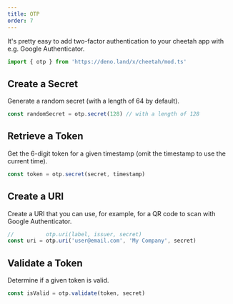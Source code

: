```yaml
---
title: OTP
order: 7
---
```


It's pretty easy to add two-factor authentication to your cheetah app with e.g. Google Authenticator.

```ts
import { otp } from 'https://deno.land/x/cheetah/mod.ts'
```

## Create a Secret

Generate a random secret (with a length of 64 by default).

```ts
const randomSecret = otp.secret(128) // with a length of 128
```

## Retrieve a Token

Get the 6-digit token for a given timestamp (omit the timestamp to use the current time).

```ts
const token = otp.secret(secret, timestamp)
```

## Create a URI

Create a URI that you can use, for example, for a QR code to scan with Google Authenticator.

```ts
//          otp.uri(label, issuer, secret)
const uri = otp.uri('user@email.com', 'My Company', secret)
```

## Validate a Token

Determine if a given token is valid.

```ts
const isValid = otp.validate(token, secret)
```
